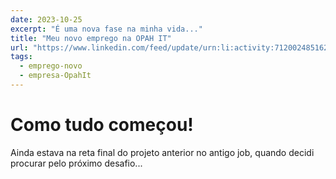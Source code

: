 ```yaml
---
date: 2023-10-25
excerpt: "É uma nova fase na minha vida..."
title: "Meu novo emprego na OPAH IT"
url: "https://www.linkedin.com/feed/update/urn:li:activity:7120024851620278272/"
tags:
  - emprego-novo
  - empresa-OpahIt
---
```


# Como tudo começou!

Ainda estava na reta final do projeto anterior no antigo job, quando decidi procurar pelo próximo desafio... 
